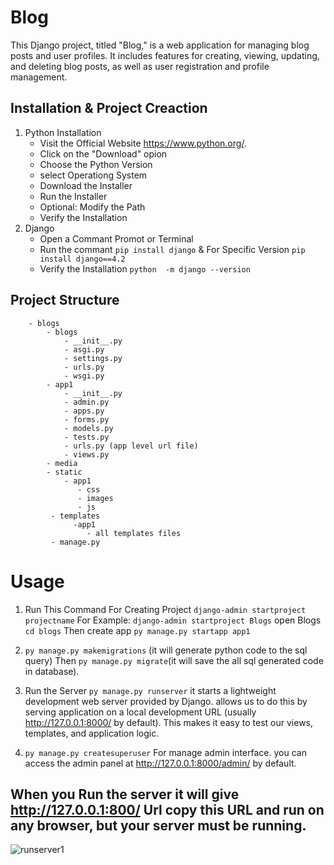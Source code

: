 # Blog

 This Django project, titled "Blog," is a web application for managing blog posts and user profiles. It includes features for creating, viewing, updating, and deleting blog posts, as well as user registration and profile management.

## Installation & Project Creaction

1. Python Installation
    - Visit the Official Website  https://www.python.org/.
    - Click on the "Download" opion
    - Choose the Python Version
    - select Operationg System
    - Download the Installer
    - Run the Installer
    - Optional: Modify the Path
    - Verify the Installation
2. Django
   - Open a Commant Promot or Terminal
   - Run the commant ```pip install django```  &  For Specific Version ```pip install django==4.2```
   - Verify the Installation  ```python  -m django --version```


## Project Structure
        - blogs
            - blogs
                - __init__.py
                - asgi.py
                - settings.py
                - urls.py
                - wsgi.py
            - app1
                - __init__.py
                - admin.py
                - apps.py
                - forms.py
                - models.py
                - tests.py
                - urls.py (app level url file)
                - views.py
            - media
            - static
                - app1
                   - css
                   - images
                   - js
             - templates
                  -app1
                     - all templates files
             - manage.py


# Usage

1. Run This Command For Creating Project  ```django-admin startproject projectname``` For Example: ```django-admin startproject Blogs``` open Blogs ```cd blogs``` Then create app ```py manage.py startapp app1```

  
2. ```py manage.py makemigrations``` (it will generate python code to the sql query) Then ```py manage.py migrate```(it will save the all sql generated code in database).
  
3. Run the  Server ```py manage.py runserver``` it starts a lightweight development web server provided by Django.
allows us to do this by serving  application on a local development URL (usually http://127.0.0.1:8000/ by default). This makes it easy to test our views, templates, and application logic.

4. ```py manage.py createsuperuser``` For manage admin interface. you can access the admin panel at http://127.0.0.1:8000/admin/ by default.

 ##  When you Run the server it will give http://127.0.0.1:800/ Url copy this URL and run on any  browser, but your server must be running.

 ![runserver1](https://github.com/Rahul7434/Blog/assets/138716867/5bbe2d89-7fca-4b0d-bf9b-8db6b9a39b29)


